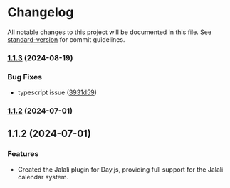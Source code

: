 # Changelog

All notable changes to this project will be documented in this file. See [standard-version](https://github.com/conventional-changelog/standard-version) for commit guidelines.

### [1.1.3](https://github.com/sssajjad007/jalali-plugin-dayjs/compare/v1.1.2...v1.1.3) (2024-08-19)


### Bug Fixes

* typescript issue ([3931d59](https://github.com/sssajjad007/jalali-plugin-dayjs/commit/3931d59))

### [1.1.2](https://github.com/sssajjad007/jalali-plugin-dayjs/compare/v1.1.1...v1.1.2) (2024-07-01)

## 1.1.2 (2024-07-01)


### Features

* Created the Jalali plugin for Day.js, providing full support for the Jalali calendar system.
